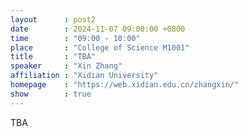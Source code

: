 ```yaml
---
layout      : post2
date        : 2024-11-07 09:00:00 +0800
time        : "09:00 - 10:00"
place       : "College of Science M1001"
title       : "TBA"
speaker     : "Xin Zhang"
affiliation : "Xidian University"
homepage    : "https://web.xidian.edu.cn/zhangxin/"
show        : true
---
```


TBA
